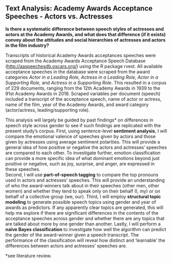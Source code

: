 ## Text Analysis: Academy Awards Acceptance Speeches - Actors vs. Actresses
**Is there a systematic difference between speech styles of actresses and actors at the Academy Awards, and what does that difference (if it exists) convey about the attitudes and social hierarchies of actresses and actors in the film industry?**

Transcripts of historical Academy Awards acceptances speeches were scraped from the Academy Awards Acceptance Speech Database (http://aaspeechesdb.oscars.org/) using the R package rvest. All available acceptance speeches in the database were scraped from the award categories *Actor in a Leading Role, Actress in a Leading Role, Actor in a Supporting Role,* and *Actress in a Supporting Role*. This resulted in a corpus of 229 documents, ranging from the 12th Academy Awards in 1939 to the 91st Academy Awards in 2018. Scraped variables per document (speech) included a transcript of the acceptance speech, name of actor or actress, name of the film, year of the Academy Awards, and award category (actor/actress, leading/supporting role).

This analysis will largely be guided by past findings* on differences in speech style across gender to see if such findings are replicated with the present study’s corpus. 
First, using sentence-level **sentiment analysis**, I will compare the emotional valence of speeches given by actors and those given by actresses using average sentiment polarities. This will provide a general idea of how positive or negative the actors and actresses’ speeches are compared to each other. To investigate further, emotion classification can provide a more specific idea of what dominant emotions beyond just positive or negative, such as joy, surprise, and anger, are expressed in these speeches.  
Second, I will use **part-of-speech tagging** to compare the top pronouns used in actors and actresses’ speeches. This will provide an understanding of who the award-winners talk about in their speeches (other men, other women) and whether they tend to speak only on their behalf (I, my) or on behalf of a collective group (we, our). 
Third, I will employ **structural topic modeling** to generate possible speech topics using gender and year of awards as predictors. If any apparently clear topics are generated, this will help me explore if there are significant differences in the contents of the acceptance speeches across gender and whether there are any topics that are talked about more by one gender than another. 
Lastly, I will perform a **naïve Bayes classification** to investigate how well the algorithm can predict the gender of the award-winner given a speech transcript. The performance of the classification will reveal how distinct and ‘learnable’ the differences between actors and actresses’ speeches are. 

*see literature review.
